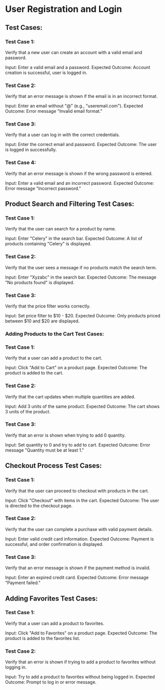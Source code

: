 # User Registration and Login

## Test Cases:

### Test Case 1: 
Verify that a new user can create an account with a valid email and password.

Input: Enter a valid email and a password. Expected Outcome: Account creation is successful, user is logged in.

### Test Case 2: 
Verify that an error message is shown if the email is in an incorrect format.

Input: Enter an email without "@" (e.g., "useremail.com"). Expected Outcome: Error message "Invalid email format."

### Test Case 3: 
Verify that a user can log in with the correct credentials.

Input: Enter the correct email and password. Expected Outcome: The user is logged in successfully. 

### Test Case 4:

 Verify that an error message is shown if the wrong password is entered.

Input: Enter a valid email and an incorrect password. Expected Outcome: Error message "Incorrect password."

  ## Product Search and Filtering Test Cases:

  
### Test Case 1: 
Verify that the user can search for a product by name.

Input: Enter "Celery" in the search bar. Expected Outcome: A list of products containing "Celery" is displayed.

### Test Case 2: 
Verify that the user sees a message if no products match the search term.

Input: Enter "Xyzabc" in the search bar. Expected Outcome: The message "No products found" is displayed.

### Test Case 3: 
Verify that the price filter works correctly.

Input: Set price filter to $10 - $20. Expected Outcome: Only products priced between $10 and $20 are displayed.

### Adding Products to the Cart Test Cases:

### Test Case 1:  
Verify that a user can add a product to the cart.

Input: Click "Add to Cart" on a product page. Expected Outcome: The product is added to the cart. 
### Test Case 2: 
Verify that the cart updates when multiple quantities are added.

Input: Add 3 units of the same product. Expected Outcome: The cart shows 3 units of the product. 
### Test Case 3: 
Verify that an error is shown when trying to add 0 quantity.

Input: Set quantity to 0 and try to add to cart. Expected Outcome: Error message "Quantity must be at least 1."

## Checkout Process Test Cases:

### Test Case 1: 
Verify that the user can proceed to checkout with products in the cart.

Input: Click "Checkout" with items in the cart. Expected Outcome: The user is directed to the checkout page.

### Test Case 2: 
Verify that the user can complete a purchase with valid payment details.

Input: Enter valid credit card information. Expected Outcome: Payment is successful, and order confirmation is displayed.

### Test Case 3: 
Verify that an error message is shown if the payment method is invalid.

Input: Enter an expired credit card. Expected Outcome: Error message "Payment failed."

## Adding Favorites Test Cases:

### Test Case 1: 
Verify that a user can add a product to favorites.

Input: Click "Add to Favorites" on a product page. Expected Outcome: The product is added to the favorites list. 

### Test Case 2: 
Verify that an error is shown if trying to add a product to favorites without logging in.

Input: Try to add a product to favorites without being logged in. Expected Outcome: Prompt to log in or error message.

